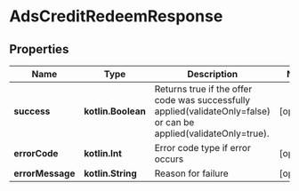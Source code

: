 
# AdsCreditRedeemResponse

## Properties
| Name | Type | Description | Notes |
| ------------ | ------------- | ------------- | ------------- |
| **success** | **kotlin.Boolean** | Returns true if the offer code was successfully applied(validateOnly&#x3D;false) or can be applied(validateOnly&#x3D;true). |  [optional] |
| **errorCode** | **kotlin.Int** | Error code type if error occurs |  [optional] |
| **errorMessage** | **kotlin.String** | Reason for failure |  [optional] |



